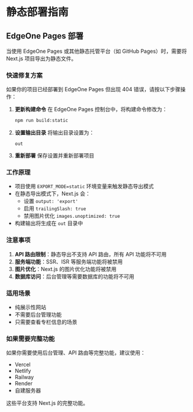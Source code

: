 # 静态部署指南

## EdgeOne Pages 部署

当使用 EdgeOne Pages 或其他静态托管平台（如 GitHub Pages）时，需要将 Next.js 项目导出为静态文件。

### 快速修复方案

如果你的项目已经部署到 EdgeOne Pages 但出现 404 错误，请按以下步骤操作：

1. **更新构建命令**
   在 EdgeOne Pages 控制台中，将构建命令修改为：
   ```bash
   npm run build:static
   ```

2. **设置输出目录**
   将输出目录设置为：
   ```
   out
   ```

3. **重新部署**
   保存设置并重新部署项目

### 工作原理

- 项目使用 `EXPORT_MODE=static` 环境变量来触发静态导出模式
- 在静态导出模式下，Next.js 会：
  - 设置 `output: 'export'`
  - 启用 `trailingSlash: true`
  - 禁用图片优化 `images.unoptimized: true`
- 构建输出将生成在 `out` 目录中

### 注意事项

1. **API 路由限制**：静态导出不支持 API 路由，所有 API 功能将不可用
2. **服务端功能**：SSR、ISR 等服务端功能将被禁用
3. **图片优化**：Next.js 的图片优化功能将被禁用
4. **数据库访问**：后台管理等需要数据库的功能将不可用

### 适用场景

- 纯展示性网站
- 不需要后台管理功能
- 只需要查看专栏信息的场景

### 如果需要完整功能

如果你需要使用后台管理、API 路由等完整功能，建议使用：
- Vercel
- Netlify
- Railway 
- Render
- 自建服务器

这些平台支持 Next.js 的完整功能。 